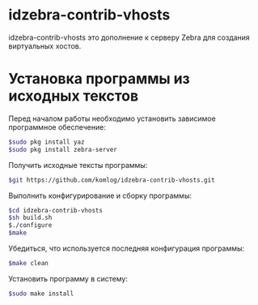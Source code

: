 # idzebra-contrib-vhosts 

idzebra-contrib-vhosts это дополнение к серверу Zebra для создания виртуальных хостов. 

# Установка программы из исходных текстов

Перед началом работы необходимо установить зависимое программное обеспечение:

```sh
$sudo pkg install yaz
$sudo pkg install zebra-server
```

Получить исходные тексты программы:

```sh
$git https://github.com/komlog/idzebra-contrib-vhosts.git
```

Выполнить конфигурирование и сборку программы:

```sh
$cd idzebra-contrib-vhosts
$sh build.sh
$./configure
$make
```

Убедиться, что используется последняя конфигурация программы:

```sh
$make clean
```

Установить программу в систему:

```sh
$sudo make install
```
